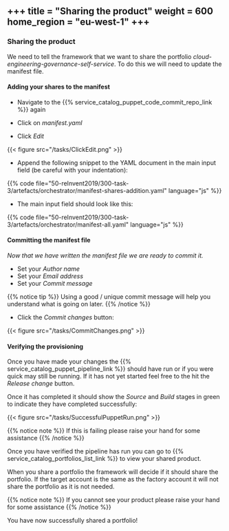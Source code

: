 +++
title = "Sharing the product"
weight = 600
home_region = "eu-west-1"
+++
---


### Sharing the product

We need to tell the framework that we want to share the portfolio *cloud-engineering-governance-self-service*.  To do 
this we will need to update the manifest file.

#### Adding your shares to the manifest
 
- Navigate to the {{% service_catalog_puppet_code_commit_repo_link %}} again

- Click on *manifest.yaml*

- Click *Edit*

{{< figure src="/tasks/ClickEdit.png" >}}

- Append the following snippet to the YAML document in the main input field (be careful with your indentation):

 {{% code file="50-reInvent2019/300-task-3/artefacts/orchestrator/manifest-shares-addition.yaml" language="js" %}}
 
- The main input field should look like this:

 {{% code file="50-reInvent2019/300-task-3/artefacts/orchestrator/manifest-all.yaml" language="js" %}}



#### Committing the manifest file

_Now that we have written the manifest file we are ready to commit it._

- Set your *Author name*
- Set your *Email address*
- Set your *Commit message*

{{% notice tip %}}
Using a good / unique commit message will help you understand what is going on later.
{{% /notice %}}


- Click the *Commit changes* button:

{{< figure src="/tasks/CommitChanges.png" >}}


#### Verifying the provisioning


Once you have made your changes the {{% service_catalog_puppet_pipeline_link %}} should have run or if you were quick 
may still be running.  If it has not yet started feel free to the hit the *Release change* button.

Once it has completed it should show the *Source* and *Build* stages in green to indicate they have completed 
successfully:

{{< figure src="/tasks/SuccessfulPuppetRun.png" >}}


{{% notice note %}}
If this is failing please raise your hand for some assistance
{{% /notice %}}

Once you have verified the pipeline has run you can go to {{% service_catalog_portfolios_list_link %}} to view your 
shared product.  

When you share a portfolio the framework will decide if it should share the portfolio.  If the target account is the same
as the factory account it will not share the portfolio as it is not needed.

{{% notice note %}}
If you cannot see your product please raise your hand for some assistance
{{% /notice %}}

You have now successfully shared a portfolio!

